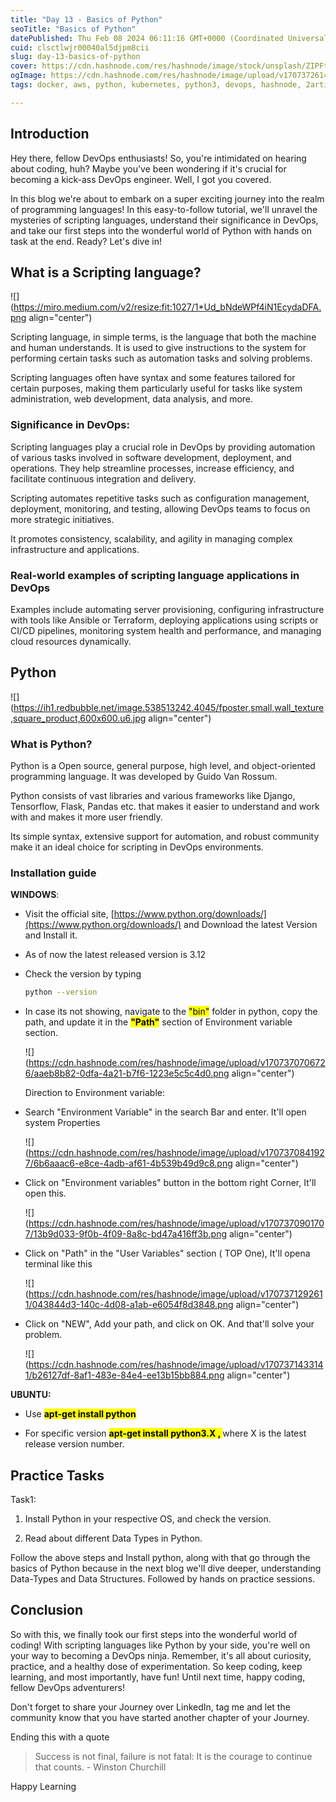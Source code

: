 ```yaml
---
title: "Day 13 - Basics of Python"
seoTitle: "Basics of Python"
datePublished: Thu Feb 08 2024 06:11:16 GMT+0000 (Coordinated Universal Time)
cuid: clsctlwjr00040al5djpm8cii
slug: day-13-basics-of-python
cover: https://cdn.hashnode.com/res/hashnode/image/stock/unsplash/ZIPFteu-R8k/upload/da88db28f8d3c340aeeb2c12e653ab5c.jpeg
ogImage: https://cdn.hashnode.com/res/hashnode/image/upload/v1707372614139/c3cb3c50-7cdc-4975-a576-c7783a4e27ee.png
tags: docker, aws, python, kubernetes, python3, devops, hashnode, 2articles1week, technical-writing-1, python-beginner, devops-articles, devops-journey, 90daysofdevops, trainwithshubham, 90daysofdevops-chanllenge

---
```


## Introduction

Hey there, fellow DevOps enthusiasts! So, you're intimidated on hearing about coding, huh? Maybe you've been wondering if it's crucial for becoming a kick-ass DevOps engineer. Well, I got you covered.

In this blog we're about to embark on a super exciting journey into the realm of programming languages! In this easy-to-follow tutorial, we'll unravel the mysteries of scripting languages, understand their significance in DevOps, and take our first steps into the wonderful world of Python with hands on task at the end. Ready? Let's dive in!

## What is a Scripting language?

![](https://miro.medium.com/v2/resize:fit:1027/1*Ud_bNdeWPf4iN1EcydaDFA.png align="center")

Scripting language, in simple terms, is the language that both the machine and human understands. It is used to give instructions to the system for performing certain tasks such as automation tasks and solving problems.

Scripting languages often have syntax and some features tailored for certain purposes, making them particularly useful for tasks like system administration, web development, data analysis, and more.

### Significance in DevOps:

Scripting languages play a crucial role in DevOps by providing automation of various tasks involved in software development, deployment, and operations. They help streamline processes, increase efficiency, and facilitate continuous integration and delivery.

Scripting automates repetitive tasks such as configuration management, deployment, monitoring, and testing, allowing DevOps teams to focus on more strategic initiatives.

It promotes consistency, scalability, and agility in managing complex infrastructure and applications.

### Real-world examples of scripting language applications in DevOps

Examples include automating server provisioning, configuring infrastructure with tools like Ansible or Terraform, deploying applications using scripts or CI/CD pipelines, monitoring system health and performance, and managing cloud resources dynamically.

## Python

![](https://ih1.redbubble.net/image.538513242.4045/fposter,small,wall_texture,square_product,600x600.u6.jpg align="center")

### What is Python?

Python is a Open source, general purpose, high level, and object-oriented programming language. It was developed by Guido Van Rossum.

Python consists of vast libraries and various frameworks like Django, Tensorflow, Flask, Pandas etc. that makes it easier to understand and work with and makes it more user friendly.

Its simple syntax, extensive support for automation, and robust community make it an ideal choice for scripting in DevOps environments.

### Installation guide

**WINDOWS**:

* Visit the official site, [https://www.python.org/downloads/](https://www.python.org/downloads/) and Download the latest Version and Install it.
    
* As of now the latest released version is 3.12
    
* Check the version by typing
    
    ```bash
    python --version 
    ```
    
* In case its not showing, navigate to the <mark>"bin"</mark> folder in python, copy the path, and update it in the **<mark>"Path"</mark>** section of Environment variable section.
    
    ![](https://cdn.hashnode.com/res/hashnode/image/upload/v1707370706726/aaeb8b82-0dfa-4a21-b7f6-1223e5c5c4d0.png align="center")
    
    Direction to Environment variable:
    
* Search "Environment Variable" in the search Bar and enter. It'll open system Properties
    
    ![](https://cdn.hashnode.com/res/hashnode/image/upload/v1707370841927/6b6aaac6-e8ce-4adb-af61-4b539b49d9c8.png align="center")
    
* Click on "Environment variables" button in the bottom right Corner, It'll open this.
    
    ![](https://cdn.hashnode.com/res/hashnode/image/upload/v1707370901707/13b9d033-9f0b-4f09-8a8c-bd47a416ff3b.png align="center")
    
* Click on "Path" in the "User Variables" section ( TOP One), It'll opena terminal like this
    
    ![](https://cdn.hashnode.com/res/hashnode/image/upload/v1707371292611/043844d3-140c-4d08-a1ab-e6054f8d3848.png align="center")
    
* Click on "NEW", Add your path, and click on OK. And that'll solve your problem.
    
    ![](https://cdn.hashnode.com/res/hashnode/image/upload/v1707371433141/b26127df-8af1-483e-84e4-ee13b15bb884.png align="center")
    

**UBUNTU:**

* Use **<mark>apt-get install python</mark>**
    
* For specific version **<mark>apt-get install python3.X , </mark>** where X is the latest release version number.
    

## Practice Tasks

Task1:

1. Install Python in your respective OS, and check the version.
    
2. Read about different Data Types in Python.
    

Follow the above steps and Install python, along with that go through the basics of Python because in the next blog we'll dive deeper, understanding Data-Types and Data Structures. Followed by hands on practice sessions.

## Conclusion

So with this, we finally took our first steps into the wonderful world of coding! With scripting languages like Python by your side, you're well on your way to becoming a DevOps ninja. Remember, it's all about curiosity, practice, and a healthy dose of experimentation. So keep coding, keep learning, and most importantly, have fun! Until next time, happy coding, fellow DevOps adventurers!

Don't forget to share your Journey over LinkedIn, tag me and let the community know that you have started another chapter of your Journey.

Ending this with a quote

> Success is not final, failure is not fatal: It is the courage to continue that counts. - Winston Churchill

Happy Learning